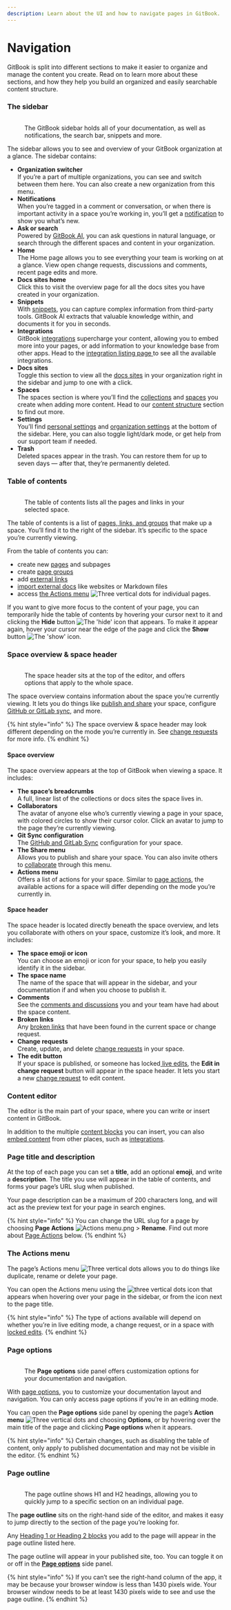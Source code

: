 ```yaml
---
description: Learn about the UI and how to navigate pages in GitBook.
---
```


# Navigation

GitBook is split into different sections to make it easier to organize and manage the content you create. Read on to learn more about these sections, and how they help you build an organized and easily searchable content structure.

### The sidebar

<figure><img src="../../.gitbook/assets/editor-sidebar.png" alt=""><figcaption><p>The GitBook sidebar holds all of your documentation, as well as notifications, the search bar, snippets and more.</p></figcaption></figure>

The sidebar allows you to see and overview of your GitBook organization at a glance. The sidebar contains:

* **Organization switcher**\
  If you’re a part of multiple organizations, you can see and switch between them here. You can also create a new organization from this menu.
* **Notifications**\
  When you’re tagged in a comment or conversation, or when there is important activity in a space you’re working in, you’ll get a [notification](../collaboration/notifications.md) to show you what’s new.
* **Ask or search**\
  Powered by [GitBook AI](../broken-links/searching-your-content/gitbook-ai.md), you can ask questions in natural language, or search through the different spaces and content in your organization.
* **Home**\
  The Home page allows you to see everything your team is working on at a glance. View open change requests, discussions and comments, recent page edits and more.
* **Docs sites home**\
  Click this to visit the overview page for all the docs sites you have created in your organization.
* **Snippets**\
  With [snippets](../snippets/snippets-beta.md), you can capture complex information from third-party tools. GitBook AI extracts that valuable knowledge within, and documents it for you in seconds.
* **Integrations**\
  GitBook [integrations](https://github.com/john-gitbook/public-docs/blob/main/content-editor/editor/broken-reference/README.md) supercharge your content, allowing you to embed more into your pages, or add information to your knowledge base from other apps. Head to the [integration listing page ](../integrations/third-party-integrations.md)to see all the available integrations.
* **Docs sites**\
  Toggle this section to view all the [docs sites](../published-documentation/publish-a-docs-site/) in your organization right in the sidebar and jump to one with a click.
* **Spaces**\
  The spaces section is where you’ll find the [collections](content-structure/what-is-a-collection.md) and [spaces](content-structure/what-is-a-space.md) you create when adding more content. Head to our [content structure](content-structure/) section to find out more.
* **Settings**\
  You’ll find [personal settings](../account-management/account-settings.md) and [organization settings](../account-management/organization-management.md) at the bottom of the sidebar. Here, you can also toggle light/dark mode, or get help from our support team if needed.
* **Trash**\
  Deleted spaces appear in the trash. You can restore them for up to seven days — after that, they’re permanently deleted.

### Table of contents

<figure><img src="../../.gitbook/assets/editor-toc.png" alt=""><figcaption><p>The table of contents lists all the pages and links in your selected space.</p></figcaption></figure>

The table of contents is a list of [pages, links, and groups](content-structure/content-in-a-space.md#organizing-your-content) that make up a space. You’ll find it to the right of the sidebar. It’s specific to the space you’re currently viewing.

From the table of contents you can:

* create new [pages](navigation.md#pages) and subpages
* create [page groups](navigation.md#groups)
* add [external links](navigation.md#external-links)
* [import external docs](../import.md) like websites or Markdown files
* access [the Actions menu](navigation.md#the-actions-menu) <img src="../../.gitbook/assets/Actions menu.png" alt="Three vertical dots" data-size="line"> for individual pages.

If you want to give more focus to the content of your page, you can temporarily hide the table of contents by hovering your cursor next to it and clicking the **Hide** button <img src="../../.gitbook/assets/Hide button.png" alt="The &#x27;hide&#x27; icon" data-size="line"> that appears. To make it appear again, hover your cursor near the edge of the page and click the **Show** button <img src="../../.gitbook/assets/Show button.png" alt="The &#x27;show&#x27; icon" data-size="line">.

### Space overview & space header

<figure><img src="../../.gitbook/assets/editor-space-header.png" alt=""><figcaption><p>The space header sits at the top of the editor, and offers options that apply to the whole space.</p></figcaption></figure>

The space overview contains information about the space you’re currently viewing. It lets you do things like [publish and share](../) your space, configure [GitHub or GitLab sync](../integrations/git-sync/), and more.

{% hint style="info" %}
The space overview & space header may look different depending on the mode you’re currently in. See [change requests](../collaboration/change-requests.md) for more info.
{% endhint %}

#### Space overview

The space overview appears at the top of GitBook when viewing a space. It includes:

* **The space’s breadcrumbs**\
  A full, linear list of the collections or docs sites the space lives in.
* **Collaborators**\
  The avatar of anyone else who’s currently viewing a page in your space, with colored circles to show their cursor color. Click an avatar to jump to the page they’re currently viewing.
* **Git Sync configuration**\
  The [GitHub and GitLab Sync](../integrations/git-sync/) configuration for your space.
* **The Share menu**\
  Allows you to publish and share your space. You can also invite others to [collaborate](https://github.com/john-gitbook/public-docs/blob/main/content-editor/editor/broken-reference/README.md) through this menu.
* **Actions menu** <img src="../../.gitbook/assets/Actions menu.png" alt="" data-size="line">\
  Offers a list of actions for your space. Similar to [page actions](navigation.md#the-actions-menu), the available actions for a space will differ depending on the mode you’re currently in.

#### Space header

The space header is located directly beneath the space overview, and lets you collaborate with others on your space, customize it’s look, and more. It includes:

* **The space emoji or icon**\
  You can choose an emoji or icon for your space, to help you easily identify it in the sidebar.
* **The space name**\
  The name of the space that will appear in the sidebar, and your documentation if and when you choose to publish it.
* **Comments**\
  See the [comments and discussions](../collaboration/comments-discussion.md) you and your team have had about the space content.
* **Broken links**\
  Any [broken links](../broken-links/) that have been found in the current space or change request.
* **Change requests**\
  Create, update, and delete [change requests](../collaboration/change-requests.md) in your space.
* **The edit button**\
  If your space is published, or someone has locked[ live edits](../editing-content/live-edits.md), the **Edit in change request** button will appear in the space header. It lets you start a new [change request](../collaboration/change-requests.md) to edit content.

### Content editor

The editor is the main part of your space, where you can write or insert content in GitBook.

In addition to the multiple [content blocks](../blocks/) you can insert, you can also [embed content](../blocks/embed-a-url.md) from other places, such as [integrations](../integrations/third-party-integrations.md).

### Page title and description <a href="#page-title" id="page-title"></a>

At the top of each page you can set a **title**, add an optional **emoji**, and write a **description**. The title you use will appear in the table of contents, and forms your page’s URL slug when published.

Your page description can be a maximum of 200 characters long, and will act as the preview text for your page in search engines.

{% hint style="info" %}
You can change the URL slug for a page by choosing **Page Actions** <img src="../../.gitbook/assets/Actions menu.png" alt="Actions menu.png" data-size="line"> > **Rename**. Find out more about [Page Actions](navigation.md#page-options) below.
{% endhint %}

### The Actions menu

The page’s Actions menu <img src="../../.gitbook/assets/Actions menu.png" alt="Three vertical dots" data-size="line"> allows you to do things like duplicate, rename or delete your page.

You can open the Actions menu using the <img src="../../.gitbook/assets/Actions menu.png" alt="three vertical dots" data-size="line"> icon that appears when hovering over your page in the sidebar, or from the icon next to the page title.

{% hint style="info" %}
The type of actions available will depend on whether you’re in live editing mode, a change request, or in a space with [locked edits](../editing-content/live-edits.md).
{% endhint %}

### Page options

<figure><img src="../../.gitbook/assets/editor-page-options.png" alt=""><figcaption><p>The <strong>Page options</strong> side panel offers customization options for your documentation and navigation.</p></figcaption></figure>

With [page options](../published-documentation/customization/page-layouts.md), you to customize your documentation layout and navigation. You can only access page options if you’re in an editing mode.

You can open the **Page options** side panel by opening the page’s **Action menu** <img src="../../.gitbook/assets/Actions menu.png" alt="Three vertical dots" data-size="line"> and choosing **Options**, or by hovering over the main title of the page and clicking **Page options** when it appears.

{% hint style="info" %}
Certain changes, such as disabling the table of content, only apply to published documentation and may not be visible in the editor.
{% endhint %}

### Page outline

<figure><img src="../../.gitbook/assets/editor-page-outline.png" alt=""><figcaption><p>The page outline shows H1 and H2 headings, allowing you to quickly jump to a specific section on an individual page.</p></figcaption></figure>

The **page outline** sits on the right-hand side of the editor, and makes it easy to jump directly to the section of the page you’re looking for.

Any [Heading 1 or Heading 2 blocks](../blocks/heading.md) you add to the page will appear in the page outline listed here.

The page outline will appear in your published site, too. You can toggle it on or off in the [**Page options**](navigation.md#page-options) side panel.

{% hint style="info" %}
If you can’t see the right-hand column of the app, it may be because your browser window is less than 1430 pixels wide. Your browser window needs to be at least 1430 pixels wide to see and use the page outline.
{% endhint %}
